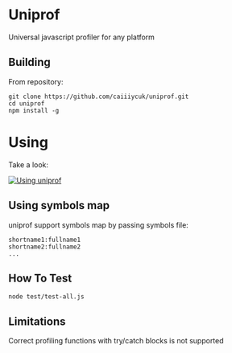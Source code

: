 # Uniprof

Universal javascript profiler for any platform

## Building

From repository:
```
git clone https://github.com/caiiiycuk/uniprof.git
cd uniprof
npm install -g
```

# Using

Take a look:

[![Using uniprof](https://img.youtube.com/vi/iNVMXl2iiSk/0.jpg)](https://www.youtube.com/watch?v=iNVMXl2iiSk)

## Using symbols map

uniprof support symbols map by passing symbols file:

```
shortname1:fullname1
shortname2:fullname2
...
```

## How To Test

```
node test/test-all.js
```

## Limitations

Correct profiling functions with try/catch blocks is not supported
